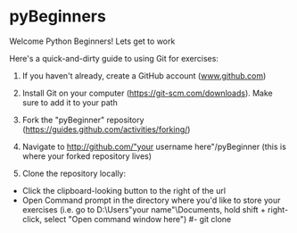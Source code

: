 # pyBeginners
Welcome Python Beginners! Lets get to work

Here's a quick-and-dirty guide to using Git for exercises:

1) If you haven't already, create a GitHub account (www.github.com)

2) Install Git on your computer (https://git-scm.com/downloads). Make sure to add it to your path

3) Fork the "pyBeginner" repository (https://guides.github.com/activities/forking/)

4) Navigate to http://github.com/"your username here"/pyBeginner (this is where your forked repository lives)

5) Clone the repository locally:
- Click the clipboard-looking button to the right of the url
- Open Command prompt in the directory where you'd like to store your exercises (i.e. go to D:\Users\"your name"\Documents\, hold shift + right-click, select "Open command window here")
#- git clone 

